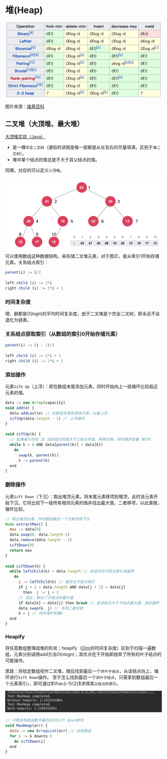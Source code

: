 # 堆(Heap)

![常用堆时间复杂度](../../.imgs/heap_O.png)

图片来源：[维基百科](https://en.wikipedia.org/wiki/Heap_(data_structure))

## 二叉堆（大顶堆、最大堆）

[大顶堆实现（Java）](https://github.com/vfa25/dataStructure-algorithm/blob/master/datastructure/src/maxheap/MaxHeap.java)

- 是一棵`完全二叉树`（通俗的讲就是每一层都是从左及右的尽量填满，区别于`满二叉树`）。
- 堆中某个结点的值总是不大于其父结点的值。

同理，对应的可以定义`小顶堆`。

![大顶堆](../../.imgs/max-heap.png)

可以使用数组这种数据结构，来存储二叉堆元素，对于图示，是从索引1开始存储元素。关系结点索引：

```js
parent(i) := i/2

left child (i) := 2*i
right child (i) := 2*i + 1
```

### 时间复杂度

增、删都是$O(logn)$的平均时间复杂度，由于二叉堆是个完全二叉树，即永远不会退化为链表。

### 关系结点获取索引（从数组的索引0开始存储元素）

```js
parent(i) := (i - 1)/2

left child (i) := 2*i + 1
right child (i) := 2*i + 2
```

### 添加操作

元素`Sife Up`（上浮）：即在数组末尾添加元素，同时开始向上一级循环比较临近元素的值。

```js
data := new Array(capacity)
void add(e) {
  data.addLast(e) // 在数组末尾存储该元素，以备上浮
  siftUp(data.length - 1) // 上浮操作
}

void siftUp(k) {
  // 如果索引存在 且 当前结点的值大于父结点的值，两两对换，同时维护变量 索引k
  while k > 0 AND data[parent(k)] < data[k])
    do
      swap(k, parent(k))
      k := parent(k)
  end
}
```

### 删除操作

元素`Sift Down`（下沉）：取出堆顶元素，将末尾元素移项到堆顶，此时该元素开始下沉，它将比较下一级所有相邻元素的值并找出最大值，二者移项，以此类推，循环比较。

```js
// 取出堆顶元素，并将数组最后一个元素完成下沉
Node extractMax() {
  max := data[0]
  data.swap(0, data.length-1)
  data.remove(data.length - 1)
  siftDown(0)
  return max
}

void siftDown(k) {
  while leftChild(k) < data.length // 该结点的子结点索引未越界
    do
      j := leftChild(k) // 缓存左子结点索引
      if j + 1 < data.length AND data[j + 1] > data[j]
        then  j := j + 1
      // 至此，取出了子结点的最大值
      if data[k] > data[j] then break // 若该结点大于子结点最大值，退出循环
      data.swap(k, j) // 否则二者对换
      k = j // 同时维护变量k
  end
}
```

### Heapify

将任意数组整理成堆的形状；heapify（[$O(n)$](https://www.cnblogs.com/wongyi/p/7685061.html)的时间复杂度）区别于扫描一遍数组，元素分别调用add方法$O(nlogn)$；其优点在于开始即抛弃了所有的叶子结点的可能操作。

思路：将给定数组视作二叉堆，随后找到最后一个`非叶子结点`，从该结点向上，循环进行`Sift Down`操作。
至于怎么找到最后一个`非叶子结点`，只需拿到数组最后一个元素索引`i`，即可通过$\frac{i-1}{2}$求得其`父结点的索引`。

![O(n) vs O(nlogn)，是否使用Heapify对比](../../.imgs/heap-heapify.png)

```js
// 只需在构造函数中遍历执行Sift Down即可
void MaxHeap(arr) {
  data := new ArrayList(arr) // 动态数组
  for i := k downto 0
    do siftDown(i)
  end
}
```
